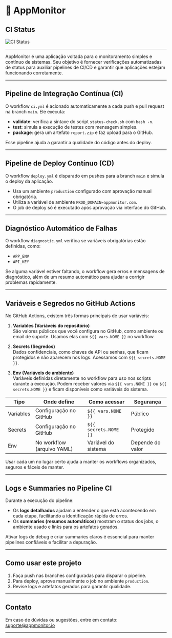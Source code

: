 # 📡 AppMonitor

## CI Status

![CI Status](https://img.shields.io/github/actions/workflow/status/jluizdevv/appmonitor-pipeline/ci.yml?branch=main&label=CI)


---

AppMonitor é uma aplicação voltada para o monitoramento simples e contínuo de sistemas. Seu objetivo é fornecer verificações automatizadas de status para auxiliar pipelines de CI/CD e garantir que aplicações estejam funcionando corretamente.

---

## Pipeline de Integração Contínua (CI)

O workflow `ci.yml` é acionado automaticamente a cada push e pull request na branch `main`. Ele executa:

- **validate**: verifica a sintaxe do script `status-check.sh` com `bash -n`.
- **test**: simula a execução de testes com mensagem simples.
- **package**: gera um artefato `report.zip` e faz upload para o GitHub.

Esse pipeline ajuda a garantir a qualidade do código antes do deploy.

---

## Pipeline de Deploy Contínuo (CD)

O workflow `deploy.yml` é disparado em pushes para a branch `main` e simula o deploy da aplicação. 

- Usa um ambiente `production` configurado com aprovação manual obrigatória.
- Utiliza a variável de ambiente `PROD_DOMAIN=appmonitor.com`.
- O job de deploy só é executado após aprovação via interface do GitHub.

---

## Diagnóstico Automático de Falhas

O workflow `diagnostic.yml` verifica se variáveis obrigatórias estão definidas, como:

- `APP_ENV`
- `API_KEY`

Se alguma variável estiver faltando, o workflow gera erros e mensagens de diagnóstico, além de um resumo automático para ajudar a corrigir problemas rapidamente.

---

## Variáveis e Segredos no GitHub Actions

No GitHub Actions, existem três formas principais de usar variáveis:

1. **Variables (Variáveis do repositório)**  
   São valores públicos que você configura no GitHub, como ambiente ou email de suporte. Usamos elas com `${{ vars.NOME }}` no workflow.

2. **Secrets (Segredos)**  
   Dados confidenciais, como chaves de API ou senhas, que ficam protegidos e não aparecem nos logs. Acessamos com `${{ secrets.NOME }}`.

3. **Env (Variáveis de ambiente)**  
   Variáveis definidas diretamente no workflow para uso nos scripts durante a execução. Podem receber valores via `${{ vars.NOME }}` ou `${{ secrets.NOME }}` e ficam disponíveis como variáveis do sistema.

| Tipo      | Onde define                 | Como acessar          | Segurança  |
|-----------|-----------------------------|----------------------|------------|
| Variables | Configuração no GitHub       | `${{ vars.NOME }}`    | Público    |
| Secrets   | Configuração no GitHub       | `${{ secrets.NOME }}` | Protegido  |
| Env       | No workflow (arquivo YAML)   | Variável do sistema   | Depende do valor |

Usar cada um no lugar certo ajuda a manter os workflows organizados, seguros e fáceis de manter.

---

## Logs e Summaries no Pipeline CI

Durante a execução do pipeline:

- Os **logs detalhados** ajudam a entender o que está acontecendo em cada etapa, facilitando a identificação rápida de erros.
- Os **summaries (resumos automáticos)** mostram o status dos jobs, o ambiente usado e links para os artefatos gerados.

Ativar logs de debug e criar summaries claros é essencial para manter pipelines confiáveis e facilitar a depuração.

---

## Como usar este projeto

1. Faça push nas branches configuradas para disparar o pipeline.
2. Para deploy, aprove manualmente o job no ambiente `production`.
3. Revise logs e artefatos gerados para garantir qualidade.

---

## Contato

Em caso de dúvidas ou sugestões, entre em contato: suporte@appmonitor.io

---
